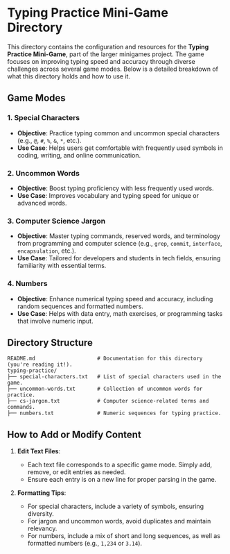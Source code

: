 # Typing Practice Mini-Game Directory  

This directory contains the configuration and resources for the **Typing Practice Mini-Game**, part of the larger minigames project. The game focuses on improving typing speed and accuracy through diverse challenges across several game modes. Below is a detailed breakdown of what this directory holds and how to use it.

## Game Modes  

### 1. **Special Characters**  
- **Objective**: Practice typing common and uncommon special characters (e.g., `@`, `#`, `%`, `&`, `*`, etc.).  
- **Use Case**: Helps users get comfortable with frequently used symbols in coding, writing, and online communication.  

### 2. **Uncommon Words**  
- **Objective**: Boost typing proficiency with less frequently used words.  
- **Use Case**: Improves vocabulary and typing speed for unique or advanced words.  

### 3. **Computer Science Jargon**  
- **Objective**: Master typing commands, reserved words, and terminology from programming and computer science (e.g., `grep`, `commit`, `interface`, `encapsulation`, etc.).  
- **Use Case**: Tailored for developers and students in tech fields, ensuring familiarity with essential terms.  

### 4. **Numbers**  
- **Objective**: Enhance numerical typing speed and accuracy, including random sequences and formatted numbers.  
- **Use Case**: Helps with data entry, math exercises, or programming tasks that involve numeric input.  

## Directory Structure  

```
README.md                    # Documentation for this directory (you're reading it!).
typing-practice/
├── special-characters.txt   # List of special characters used in the game.
├── uncommon-words.txt       # Collection of uncommon words for practice.
├── cs-jargon.txt            # Computer science-related terms and commands.
├── numbers.txt              # Numeric sequences for typing practice.
```

## How to Add or Modify Content  

1. **Edit Text Files**:  
   - Each text file corresponds to a specific game mode. Simply add, remove, or edit entries as needed.  
   - Ensure each entry is on a new line for proper parsing in the game.

2. **Formatting Tips**:  
   - For special characters, include a variety of symbols, ensuring diversity.  
   - For jargon and uncommon words, avoid duplicates and maintain relevancy.  
   - For numbers, include a mix of short and long sequences, as well as formatted numbers (e.g., `1,234` or `3.14`).
